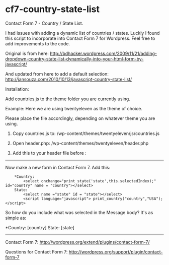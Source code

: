 cf7-country-state-list
======================

Contact Form 7 - Country / State List.

I had issues with adding a dynamic list of countries / states.  Luckly I found this script to incorporate into Contact Form 7 for Wordpress.
Feel free to add improvements to the code.

Original is from here: http://bdhacker.wordpress.com/2009/11/21/adding-dropdown-country-state-list-dynamically-into-your-html-form-by-javascript/

And updated from here to add a default selection: http://jansouza.com/2010/10/13/javascript-country-state-list/

Installation:

Add countries.js to the theme folder you are currently using.

Example:
Here we are using twentyeleven as the theme of choice.  

Please place the file accordingly, depending on whatever theme you are using.

1. Copy countries.js to:
/wp-content/themes/twentyeleven/js/countries.js


2. Open header.php:
/wp-content/themes/twentyeleven/header.php


3. Add this to your header file before </head>:
<script type= "text/javascript" src = "<?php bloginfo('template_directory'); ?>/js/countries.js"></script>

---

Now make a new form in Contact Form 7.
Add this:
```
	*Country:
		<select onchange="print_state('state',this.selectedIndex);" id="country" name = "country"></select>
	State:
		<select name ="state" id = "state"></select>
		<script language="javascript"> print_country("country","USA");</script>

```
So how do you include what was selected in the Message body?
It's as simple as:

*Country:
[country]
State:
[state]

------

Contact Form 7: http://wordpress.org/extend/plugins/contact-form-7/

Questions for Contact Form 7: http://wordpress.org/support/plugin/contact-form-7
